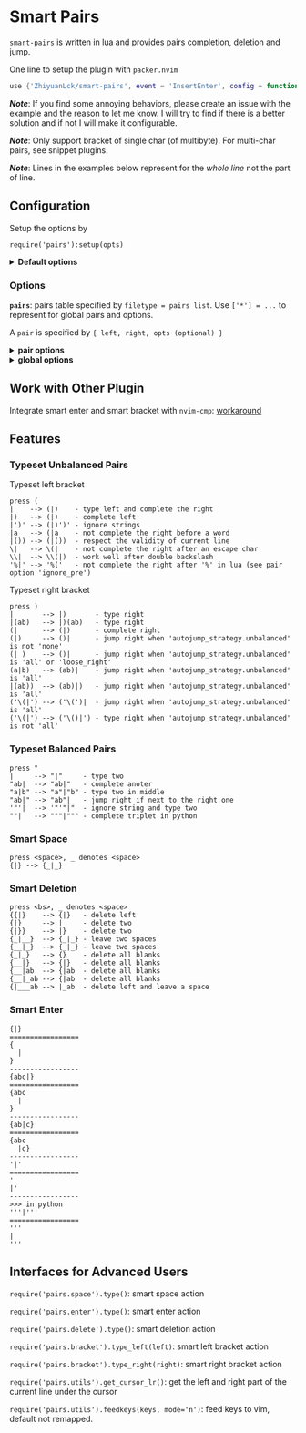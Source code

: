 # Smart Pairs

`smart-pairs` is written in lua and provides pairs completion, deletion and jump.

One line to setup the plugin with `packer.nvim`

```lua
use {'ZhiyuanLck/smart-pairs', event = 'InsertEnter', config = function() require('pairs'):setup() end}
```

***Note***: If you find some annoying behaviors, please create an issue with the example and the
reason to let me know. I will try to find if there is a better solution and if not I will make it
configurable.

***Note***: Only support bracket of single char (of multibyte). For multi-char pairs, see snippet
plugins.

***Note***: Lines in the examples below represent for the *whole line* not the part of line.

## Configuration

Setup the options by

```
require('pairs'):setup(opts)
```

<details>
<summary><b>Default options</b></summary>

```lua
local fb = require('pairs.fallback')
local default_opts = {
  pairs = {
    ['*'] = {
      {'(', ')'},
      {'[', ']'},
      {'{', '}'},
      {"'", "'"},
      {'"', '"'},
    },
    lua = {
      {'(', ')', {ignore = {'%(', '%)', '%%'}}},
      {'[', ']', {ignore = {'%[', '%]', '%%'}}},
      {'{', '}', {ignore = {'%{', '%}', '%%'}}},
    },
    python = {
      {"'", "'", {triplet = true}},
      {'"', '"', {triplet = true}},
    },
    markdown = {
      {'`', '`', {triplet = true}},
    },
    tex = {
      {'$', '$', {cross_line = true}},
      -- Chinese pairs
      {'（', '）'},
      {'【', '】'},
      {'‘', '’'},
      {'“', '”'},
    }
  },
  default_opts = {
    ['*'] = {
      ignore_pre = '\\\\', -- double backslash or [[\\]]
      ignore_after = '\\w', -- double backslash or [[\w]]
    },
    lua = {
      ignore_pre = '[%\\\\]' -- double backslash
    }
  },
  delete = {
    enable_mapping  = true,
    enable_cond     = true,
    enable_fallback = fb.delete,
    empty_line = {
      enable_cond      = true,
      enable_fallback  = fb.delete,
      enable_sub = {
        start                      = true,
        inside_brackets            = true,
        left_bracket               = true,
        text_multi_line            = true,
        text_delete_to_prev_indent = true,
      },
      trigger_indent_level = 1,
    },
    current_line = {
      enable_cond     = true,
      enable_fallback = fb.delete,
    }
  },
  space = {
    enable_mapping  = true,
    enable_cond     = true,
    enable_fallback = fb.space,
  },
  enter = {
    enable_mapping  = true,
    enable_cond     = true,
    enable_fallback = fb.enter,
    indent = {
      ['*'] = 1,
      python = 2,
    }
  },
  autojump_strategy = {
    unbalanced = 'right', -- all, right, loose_right, none
  },
  mapping = {
    jump_left_in_any   = '<m-[>',
    jump_right_out_any = '<m-]>',
    jump_left_out_any  = '<m-{>',
    jump_right_in_any  = '<m-}>',
  },
  max_search_lines = 100,
}
```

</details>

### Options

**`pairs`**: pairs table specified by `filetype = pairs list`. Use `['*'] = ...` to represent for
global pairs and options.

A `pair` is specified by `{ left, right, opts (optional) }`

<details>
<summary><b>pair options</b></summary>

**`ignore_pre`**: vim regex pattern, brackets after the pattern keep its original meaning.

**`ignore_after`**: vim regex pattern, only for unbalanced brackets, right bracket will never be
completed when left bracket is typeset before the pattern except the right bracket.

**`ignore`**: string or string list, these patterns will be removed before the current line is
parsed to make strategies. Note that escaped pair has been removed by default.

**`triplet`**: boolean, only for balanced brackets, expand the triplet brackets, default false.

**`cross_line`**: boolean, whether the bracket can cross lines, default true for unbalanced pairs
and false for balanced pairs.

**`enable_smart_space`**: boolean, whether to enable smart space, default true for unbalanced pairs
and false for balanced pairs.

</details>

<details>
<summary><b>global options</b></summary>

**`default_opts`**: global default values of pair options. The default values are

```lua
  default_opts = {
    ['*'] = {
      ignore_pre = '\\\\', -- double backslash or [[\\]]
      ignore_after = '\\w', -- double backslash or [[\w]]
    },
    lua = {
      ignore_pre = '[%\\\\]' -- double backslash
    }
  },
```

**`space.enable_mapping`**: boolean or function, map `<space>` to enable smart space, if set to
`false`, `<space>` will not be mapped, default `true`.

**`space.enable_cond`**: boolean or function, condition to enable smart space, default `true`.

**`space.enable_fallback`**: function, if `space.enable_cond` is evaluated to `false`, then the
fallback function will be called, default `require('pairs.utils').space`.

**`space.before_hook`**: hook function which is called before smart space is triggered.

**`space.after_hook`**: hook function which is called after smart space is triggered.

**`enter.enable_mapping`**: boolean or function, map `<cr>` to enable smart enter, if set to
`false`, `<cr>` will not be mapped, default `true`.

**`enter.enable_cond`**: boolean or function, condition to enable smart enter, default `true`.

**`enter.enable_fallback`**: function, if `enter.enable_cond` is evaluated to `false`, then the
fallback function will be called, default `require('pairs.utils').enter`.

**`enter.before_hook`**: hook function which is called before smart enter is triggered.

**`enter.after_hook`**: hook function which is called after smart enter is triggered.

**`enter.indent`**: indent table, when smart enter is enabled, extra indent will be added according
the value of this option.

**`delete.enable_mapping`**: boolean or function, map `<bs>` to enable smart deletion, if set to
`false`, `<bs>` will not be mapped, default `true`.

**`delete.enable_cond`**: boolean or function, condition to enable smart deletion, default `true`.

**`delete.enable_fallback`**: function, if `delete.enable_cond` is evaluated to `false`, then the
fallback function will be called, default `require('pairs.utils').delete`.

**`delete.before_hook`**: hook function which is called before smart deletion is triggered.

**`delete.after_hook`**: hook function which is called after smart deletion is triggered.

**`delete.empty_line.enable_cond`**: boolean or function, condition to enable smart deletion of
empty lines, default `true`.

**`delete.empty_line.enable_fallback`**: function, if `delete.empty_line.enable_cond` is evaluated
to `false`, then the fallback function will be called, default `require('pairs.utils').delete`.

**`delete.empty_line.enable_sub.start`**: enable smart deletion of empty lines at start of file,
default `true`.

```
_ denotes <space>

>>> start of file
>>> empty line
>>> empty line
__|
text
=================
>>> start of file
|text


>>> start of file
>>> empty line
>>> empty line
__|text
=================
>>> start of file
__|text
```

**`delete.empty_line.enable_sub.inside_brackets`**: enable smart deletion of blanks between
brackets, default `true`.

```
_ denotes <space>

First deletion will delete all but current empty line
=================
{

____|
}

Second deletion will delete a tab
=================
{
____|
}
=================
{
__|
}

Now the relative indent level is 1, smart deletion is triggered
=================
{|}
```

**`delete.empty_line.enable_sub.left_bracket`**: enable smart deletion of empty lines when only a
left bracket is detected, default `true`.

```
{

  |text
=================
{
  |text
=================
{|text
```

**`delete.empty_line.enable_sub.text_multi_line`**: enable smart deletion of multiple empty lines
between text, default `true`.

```
text1


  |text2
=================
text1

  |text2

-----------------

text1


  |
  text2
=================
text1
  |
  text2
```

**`delete.empty_line.enable_sub.text_delete_to_prev_indent`**: enable smart deletion when there is
one empty line or zero empty line but there are blanks before the cursor, then it will delete to the
previsous indentation, default `true`.

```
text1
  text2
          |
    text3
=================
text1
  text2
  |
    text3
```

**`delete.empty_line.trigger_indent_level`**: smart deletion is triggered only when the relative
indent level is less than the option value where the first nonempty line is ended with a left
bracket that can cross lines and/or spaces, default `1`.

**`delete.current_line.enable_cond`**: boolean or function, condition to enable smart deletion in
current line, default `true`.

**`delete.current_line.enable_fallback`**: function, if `delete.current_line.enable_cond` is
evaluated to `false`, then the fallback function will be called, default `require('pairs.utils').delete`.

**`autojump_strategy.unbalanced`**: string, strategy applied to autojump, default `'right'`. All
values are

- `'all'`: always enable smart jump when you type a right bracket, but it may be not ideal when
  there is a cross-line pair.
- `'right'`: enable smart jump only when there is a right bracket next to the cursor, such as `(|)`.
- `'loose_right'`: enable smart jump only when there is a right bracket (with prefix spaces) next to
  the cursor, such as`(|_)`.
- `'none' or nil`: forbid smart jump, always type the right bracket rather than jump.

**`max_search_lines`**: number, max lines to search when needed, default 100.

**`mapping`**: key mappings

- `jump_left_in_any`: jump to the right side of left bracket on the left/above of the cursor,
  default `<m-[>`.
- `jump_right_out_any`: jump to the right side of right bracket on the right/below of the cursor,
  default `<m-]>`.
- `jump_right_in_any`: jump to the left side of right bracket on the right/below of the cursor,
  default `<m-}>`.
- `jump_left_out_any`: jump to the left side of left bracket on the left/above of the cursor,
  default `<m-{>`.

In fact, you can jump to any custom search key by `require('pairs.bracket').jump_left(opts)` and
`require('pairs.bracket').jump_right(opts)`, where
```lua
opts = {
  key = string, key to be searched
  out = boolean, jump to the outside or inside of the key
}
```

</details>

## Work with Other Plugin

Integrate smart enter and smart bracket with `nvim-cmp`:
[workaround](https://github.com/ZhiyuanLck/smart-pairs/issues/2#issuecomment-1037232219)

## Features

### Typeset Unbalanced Pairs

Typeset left bracket

```
press (
|    --> (|)    - type left and complete the right
|)   --> (|)    - complete left
|')' --> (|)')' - ignore strings
|a   --> (|a    - not complete the right before a word
|()) --> (|())  - respect the validity of current line
\|   --> \(|    - not complete the right after an escape char
\\|  --> \\(|)  - work well after double backslash
'%|' --> '%('   - not complete the right after '%' in lua (see pair option 'ignore_pre')
```

Typeset right bracket

```
press )
|       --> |)       - type right
|(ab)   --> |)(ab)   - type right
(|      --> (|)      - complete right
(|)     --> ()|      - jump right when 'autojump_strategy.unbalanced' is not 'none'
(| )    --> ()|      - jump right when 'autojump_strategy.unbalanced' is 'all' or 'loose_right'
(a|b)   --> (ab)|    - jump right when 'autojump_strategy.unbalanced' is 'all'
|(ab))  --> (ab)|)   - jump right when 'autojump_strategy.unbalanced' is 'all'
('\(|') --> ('\(')|  - jump right when 'autojump_strategy.unbalanced' is 'all'
('\(|') --> ('\()|') - type right when 'autojump_strategy.unbalanced' is not 'all'
```

### Typeset Balanced Pairs

```
press "
|     --> "|"     - type two
"ab|  --> "ab|"   - complete anoter
"a|b" --> "a"|"b" - type two in middle
"ab|" --> "ab"|   - jump right if next to the right one
'"'|  --> '"'"|"  - ignore string and type two
""|   --> """|""" - complete triplet in python
```

### Smart Space

```
press <space>, _ denotes <space>
{|} --> {_|_}
```

### Smart Deletion

```
press <bs>, _ denotes <space>
{{|}    --> {|}   - delete left
{|}     --> |     - delete two
{|}}    --> |}    - delete two
{_|__}  --> {_|_} - leave two spaces
{__|_}  --> {_|_} - leave two spaces
{_|_}   --> {}    - delete all blanks
{__|}   --> {|}   - delete all blanks
{__|ab  --> {|ab  - delete all blanks
{__|_ab --> {|ab  - delete all blanks
{|___ab --> |_ab  - delete left and leave a space
```

### Smart Enter

```
{|}
=================
{
  |
}
-----------------
{abc|}
=================
{abc
  |
}
-----------------
{ab|c}
=================
{abc
  |c}
-----------------
'|'
=================
'
|'
-----------------
>>> in python
'''|'''
=================
'''
|
'''
```

## Interfaces for Advanced Users

`require('pairs.space').type()`: smart space action

`require('pairs.enter').type()`: smart enter action

`require('pairs.delete').type()`: smart deletion action

`require('pairs.bracket').type_left(left)`: smart left bracket action

`require('pairs.bracket').type_right(right)`: smart right bracket action

`require('pairs.utils').get_cursor_lr()`: get the left and right part of the current line under the
cursor

`require('pairs.utils').feedkeys(keys, mode='n')`: feed keys to vim, default not remapped.
